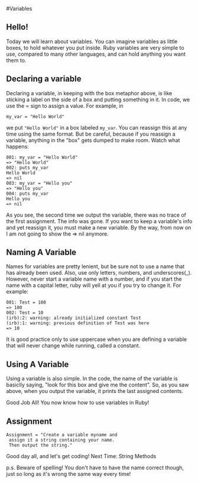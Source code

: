 #Variables

## Hello!
Today we will learn about variables. You can imagine variables as little boxes, to hold whatever you put inside. Ruby variables are very simple to use, compared to many other languages, and can hold anything you want them to.

## Declaring a variable

Declaring a variable, in keeping with the box metaphor above, is like sticking a label on the side of a box and putting something in it. In code, we use the = sign to assign a value. For example, in

`my_var = "Hello World"`

we put `"Hello World"` in a box labeled `my_var`. You can reassign this at any time using the same format. But be careful, because if you reassign a variable, anything in the "box" gets dumped to make room. Watch what happens:

```
001: my_var = "Hello World"
=> "Hello World"
002: puts my_var
Hello World
=> nil
003: my_var = "Hello you"
=> "Hello you"
004: puts my_var
Hello you
=> nil
```

As you see, the second time we output the variable, there was no trace of the first assignment. The info was gone. If you want to keep a variable's info and yet reassign it, you must make a new variable. By the way, from now on I am not going to show the => nil anymore.

## Naming A Variable

Names for variables are pretty lenient, but be sure not to use a name that has already been used. Also, use only letters, numbers, and underscores(_). However, never start a variable name with a number, and if you start the name with a capital letter, ruby will yell at you if you try to change it. For example:

```
001: Test = 100
=> 100
002: Test = 10
(irb):2: warning: already initialized constant Test
(irb):1: warning: previous definition of Test was here
=> 10
```

It is good practice only to use uppercase when you are defining a variable that will never change while running, called a constant.

## Using A Variable

Using a variable is also simple. In the code, the name of the variable is basiclly saying, "look for this box and give me the content". So, as you saw above, when you output the variable, it prints the last assigned contents.

Good Job All! You now know how to use variables in Ruby!

## Assignment 

```
Assignment = "Create a variable myname and
 assign it a string containing your name. 
 Then output the string."
```

Good day all, and let's get coding!
Next Time: String Methods

p.s. Beware of spelling! You don't have to have the name correct though, just so long as it's wrong the same way every time!
